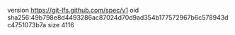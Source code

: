 version https://git-lfs.github.com/spec/v1
oid sha256:49b798e8d4493286ac87024d70d9ad354b177572967b6c578943dc4751073b7a
size 4116
